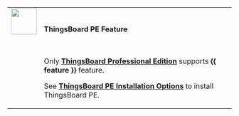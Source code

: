<table class="pe-feature-banner">
<tr>
  <td style="width: 58px;" valign="top">
      <img width="58" height="58" src="/images/info-sign-white.svg"/>
  </td>
  <td>
      <br/>  
      <p><b>ThingsBoard PE Feature</b></p>
      <br/>  
      <p>Only <a class="pe-link" href="/products/thingsboard-pe/"><b>ThingsBoard Professional Edition</b></a> supports <b>{{ feature }}</b> feature.</p>
      <p>See <a class="pe-learn-more" href="/docs/user-guide/install/pe/installation-options/"><b>ThingsBoard PE Installation Options</b></a> to install ThingsBoard PE.</p>
  </td>
</tr>
</table>



